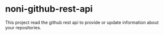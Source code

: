# noni-github-rest-api
This project read the github rest api to provide or update information about your repositories.
